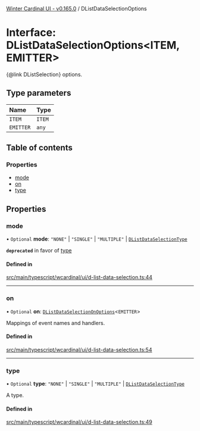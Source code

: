 [Winter Cardinal UI - v0.165.0](../index.md) / DListDataSelectionOptions

# Interface: DListDataSelectionOptions<ITEM, EMITTER\>

{@link DListSelection} options.

## Type parameters

| Name | Type |
| :------ | :------ |
| `ITEM` | `ITEM` |
| `EMITTER` | `any` |

## Table of contents

### Properties

- [mode](DListDataSelectionOptions.md#mode)
- [on](DListDataSelectionOptions.md#on)
- [type](DListDataSelectionOptions.md#type)

## Properties

### mode

• `Optional` **mode**: ``"NONE"`` \| ``"SINGLE"`` \| ``"MULTIPLE"`` \| [`DListDataSelectionType`](../index.md#dlistdataselectiontype)

**`deprecated`** in favor of [type](DListDataSelectionOptions.md#type)

#### Defined in

[src/main/typescript/wcardinal/ui/d-list-data-selection.ts:44](https://github.com/winter-cardinal/winter-cardinal-ui/blob/v0.165.0/src/main/typescript/wcardinal/ui/d-list-data-selection.ts#L44)

___

### on

• `Optional` **on**: [`DListDataSelectionOnOptions`](DListDataSelectionOnOptions.md)<`EMITTER`\>

Mappings of event names and handlers.

#### Defined in

[src/main/typescript/wcardinal/ui/d-list-data-selection.ts:54](https://github.com/winter-cardinal/winter-cardinal-ui/blob/v0.165.0/src/main/typescript/wcardinal/ui/d-list-data-selection.ts#L54)

___

### type

• `Optional` **type**: ``"NONE"`` \| ``"SINGLE"`` \| ``"MULTIPLE"`` \| [`DListDataSelectionType`](../index.md#dlistdataselectiontype)

A type.

#### Defined in

[src/main/typescript/wcardinal/ui/d-list-data-selection.ts:49](https://github.com/winter-cardinal/winter-cardinal-ui/blob/v0.165.0/src/main/typescript/wcardinal/ui/d-list-data-selection.ts#L49)
